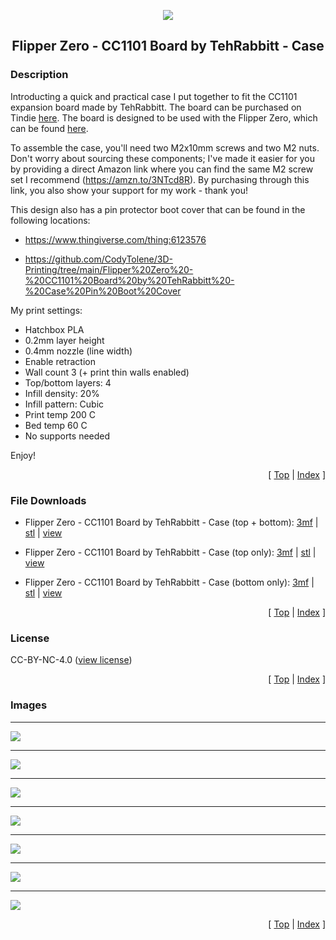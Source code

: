 <a name="top"></a>

<div align="center">
  <img align="center" src="https://github.com/CodyTolene/3D-Printing/blob/main/.github/images/3d.png" />
  <h2 align="center">Flipper Zero - CC1101 Board by TehRabbitt - Case</h2>
</div>

### Description

Introducting a quick and practical case I put together to fit the CC1101 expansion board made by TehRabbitt. The board can be purchased on Tindie [here][link-tindie-cc1101]. The board is designed to be used with the Flipper Zero, which can be found [here][link-flipper-zero].

To assemble the case, you'll need two M2x10mm screws and two M2 nuts. Don't worry about sourcing these components; I've made it easier for you by providing a direct Amazon link where you can find the same M2 screw set I recommend (https://amzn.to/3NTcd8R). By purchasing through this link, you also show your support for my work - thank you!

This design also has a pin protector boot cover that can be found in the following locations:

- https://www.thingiverse.com/thing:6123576

- https://github.com/CodyTolene/3D-Printing/tree/main/Flipper%20Zero%20-%20CC1101%20Board%20by%20TehRabbitt%20-%20Case%20Pin%20Boot%20Cover

My print settings:

- Hatchbox PLA
- 0.2mm layer height
- 0.4mm nozzle (line width)
- Enable retraction
- Wall count 3 (+ print thin walls enabled)
- Top/bottom layers: 4
- Infill density: 20%
- Infill pattern: Cubic
- Print temp 200 C
- Bed temp 60 C
- No supports needed

Enjoy!

<p align="right">[ <a href="#top">Top</a> | <a href="../README.md">Index</a> ]</p>

### File Downloads

- Flipper Zero - CC1101 Board by TehRabbitt - Case (top + bottom): [3mf][download-full-3mf] | [stl][download-full-stl] | [view][view-full-stl]

- Flipper Zero - CC1101 Board by TehRabbitt - Case (top only): [3mf][download-top-3mf] | [stl][download-top-stl] | [view][view-top-stl]

- Flipper Zero - CC1101 Board by TehRabbitt - Case (bottom only): [3mf][download-bottom-3mf] | [stl][download-bottom-stl] | [view][view-bottom-stl]

<p align="right">[ <a href="#top">Top</a> | <a href="../README.md">Index</a> ]</p>

### License

CC-BY-NC-4.0 ([view license][link-license])

<p align="right">[ <a href="#top">Top</a> | <a href="../README.md">Index</a> ]</p>

### Images

---

<img align="center" src="images/preview_01.png" />

---

<img align="center" src="images/preview_02.png" />

---

<img align="center" src="images/preview_03.png" />

---

<img align="center" src="images/preview_04.png" />

---

<img align="center" src="images/preview_05.png" />

---

<img align="center" src="images/preview_06.png" />

---

<img align="center" src="images/preview_07.png" />

<p align="right">[ <a href="#top">Top</a> | <a href="../README.md">Index</a> ]</p>

<!-- LINKS -->

[link-flipper-zero]: https://flipperzero.one/
[link-license]: https://github.com/CodyTolene/3D-Printing/blob/main/Flipper%20Zero%20-%20CC1101%20Board%20by%20TehRabbitt%20-%20Case/LICENSE.md
[link-tindie-cc1101]: https://www.tindie.com/products/tehrabbitt/flipper-zero-cc1101-expansion-board-by-tehrabbitt/

<!-- DOWNLOADS: SET 1 -->

[download-full-3mf]: https://github.com/CodyTolene/3D-Printing/raw/main/Flipper%20Zero%20-%20CC1101%20Board%20by%20TehRabbitt%20-%20Case/Flipper_Zero_CC1101_Board_Case_Full.3mf
[download-full-stl]: https://github.com/CodyTolene/3D-Printing/raw/main/Flipper%20Zero%20-%20CC1101%20Board%20by%20TehRabbitt%20-%20Case/Flipper_Zero_CC1101_Board_Case_Full.stl
[view-full-stl]: https://github.com/CodyTolene/3D-Printing/blob/main/Flipper%20Zero%20-%20CC1101%20Board%20by%20TehRabbitt%20-%20Case/Flipper_Zero_CC1101_Board_Case_Full.stl

<!-- DOWNLOADS: SET 2 -->

[download-top-3mf]: https://github.com/CodyTolene/3D-Printing/raw/main/Flipper%20Zero%20-%20CC1101%20Board%20by%20TehRabbitt%20-%20Case/Flipper_Zero_CC1101_Board_Case_Top.3mf
[download-top-stl]: https://github.com/CodyTolene/3D-Printing/raw/main/Flipper%20Zero%20-%20CC1101%20Board%20by%20TehRabbitt%20-%20Case/Flipper_Zero_CC1101_Board_Case_Top.stl
[view-top-stl]: https://github.com/CodyTolene/3D-Printing/blob/main/Flipper%20Zero%20-%20CC1101%20Board%20by%20TehRabbitt%20-%20Case/Flipper_Zero_CC1101_Board_Case_Top.stl

<!-- DOWNLOADS: SET 3 -->

[download-bottom-3mf]: https://github.com/CodyTolene/3D-Printing/raw/main/Flipper%20Zero%20-%20CC1101%20Board%20by%20TehRabbitt%20-%20Case/Flipper_Zero_CC1101_Board_Case_Bottom.3mf
[download-bottom-stl]: https://github.com/CodyTolene/3D-Printing/raw/main/Flipper%20Zero%20-%20CC1101%20Board%20by%20TehRabbitt%20-%20Case/Flipper_Zero_CC1101_Board_Case_Bottom.stl
[view-bottom-stl]: https://github.com/CodyTolene/3D-Printing/blob/main/Flipper%20Zero%20-%20CC1101%20Board%20by%20TehRabbitt%20-%20Case/Flipper_Zero_CC1101_Board_Case_Bottom.stl
